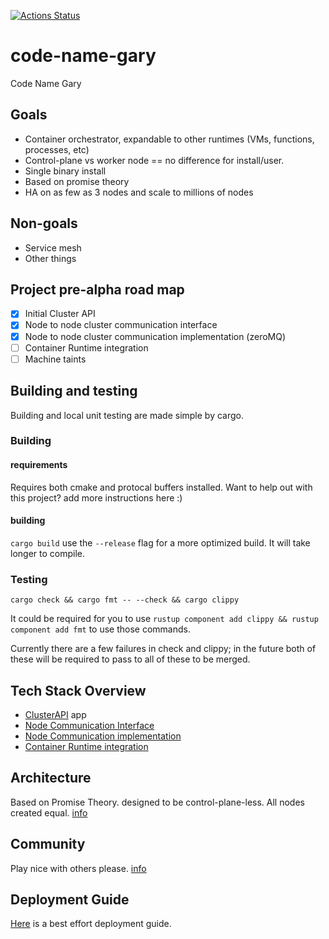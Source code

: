 [![Actions Status](https://github.com/project-gary/gary/workflows/Rust/badge.svg)](https://github.com/project-gary/actions)

# code-name-gary
Code Name Gary

## Goals
 * Container orchestrator, expandable to other runtimes (VMs, functions, processes, etc)
 * Control-plane vs worker node == no difference for install/user.
 * Single binary install
 * Based on promise theory
 * HA on as few as 3 nodes and scale to millions of nodes

## Non-goals
 * Service mesh
 * Other things 

## Project pre-alpha road map 
 - [x] Initial Cluster API
 - [x] Node to node cluster communication interface
 - [x] Node to node cluster communication implementation (zeroMQ)
 - [ ] Container Runtime integration
 - [ ] Machine taints

## Building and testing
Building and local unit testing are made simple by cargo.

### Building

#### requirements
Requires both cmake and protocal buffers installed. Want to help out with this project? add more instructions here :)

#### building

`cargo build`
use the `--release` flag for a more optimized build. It will take longer to compile.

### Testing
`cargo check && cargo fmt -- --check && cargo clippy`

It could be required for you to use `rustup component add clippy && rustup component add fmt` to use those commands.

Currently there are a few failures in check and clippy; in the future both of these will be required 
to pass to all of these to be merged.

## Tech Stack Overview
 * [ClusterAPI](docs/cluster_api.md) app 
 * [Node Communication Interface](docs/nci.md)
 * [Node Communication implementation](docs/zeromq.md)
 * [Container Runtime integration](docs/cri.md)

## Architecture

Based on Promise Theory. designed to be control-plane-less. All nodes created equal. [info](docs/architecture.md)

## Community
Play nice with others please. [info](docs/community.md)

## Deployment Guide
[Here](docs/user_guide.md) is a best effort deployment guide.

